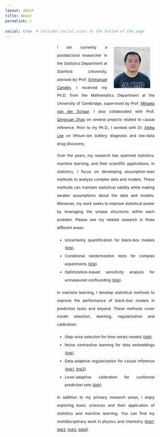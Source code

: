 ```yaml
---
layout: about
title: About
permalink: /

social: true  # Includes social icons at the bottom of the page
---
```

<style>
  /* Overall content container setup */
  .content-area {
   justify-content: space-between; /* Distributes space between sections */
    max-width: 820px;
    margin-left:168px;
  }

  /* Text block settings */
  .text-block {
    flex: 1 0 100%; /* Text takes available space */
    text-align: justify;
    padding-right: 20px; /* Right padding to avoid touching the image */
  }

  /* Image styling */
  .profile-pic {
    float: right; /* Image floats to the right */
    max-width: 35%; /* Maximum width of the image */
    margin-left: 22px; /* Space between the image and text */
     margin-right: 34px;
     margin-top: 11px;
      margin-bottom: 1px;
      height: auto; /* Maintain aspect ratio */
  }

  /* Typography and readability improvements */
  p, li {
    font-size: 0.88em;
    line-height: 2.1em;
  }
  
    nav{
      font-size: 1.1em;
  }
  
  ul {
   line-height: 1.6 px;
    padding-left: 25px;
    list-style: disc;
  }
    
  
    h1 {
    font-size: 1.8em;
    text-align: center;
    padding-top:5px;
     padding-bottom:10px;
  }
  
  
  hr {
    border: none;
    height: 1.5px; /* Adjust thickness */
    background-color: black; /* Change color */
  }
    .center-asterisk {
    display: inline-flex;
    justify-content: center;
    align-items: center;
    width: 25px; /* Adjust width if needed */
  }


</style>

<div class="content-area">
  <img src="./assets/img/prof_pic3.jpg" alt="Profile Picture" class="profile-pic">

 <div class="text-block">
    <p>
      I am currently a postdoctoral researcher in the Statistics Department at Stanford University, advised by Prof. <a href="https://candes.su.domains/">Emmanuel Candès</a>.  I received my Ph.D. from the Mathematics Department at the University of Cambridge, supervised by Prof. <a href="https://www.vanderschaar-lab.com/prof-mihaela-van-der-schaar/">Mihaela van der Schaar</a>. I also collaborated with Prof. <a href="http://www.statslab.cam.ac.uk/~qz280/">Qingyuan Zhao</a> on several projects related to causal inference. Prior to my Ph.D., I worked with  Dr. <a href="https://www.alpha-lee.com/alphalee">Alpha Lee</a> on  lithium-ion battery diagnosis and  low-data drug discovery.
    </p>
    <p>
Over the years, my research has spanned statistics, machine learning, and their scientific applications. In statistics, I focus on developing assumption-lean methods to analyze complex data and models. These methods can maintain statistical validity while making weaker assumptions about the data and models. Moreover, my work seeks to improve statistical power by leveraging the unique structures within each problem. Please see my related research in three different areas:
</p>
    <ul>
     <li>Uncertainty quantification for black-box models (<a href="https://arxiv.org/abs/2409.19712">link</a>).</li>
      <li>Conditional randomization tests for complex experiments (<a href="https://arxiv.org/abs/2104.10618">link</a>).</li>
      <li>Optimization-based sensitivity analysis for unmeasured confounding (<a href="https://arxiv.org/abs/2211.04697">link</a>).</li>
    </ul>
  <p>
In machine learning, I develop statistical methods to improve the performance of black-box models in prediction tasks and beyond. These methods cover model selection, learning, regularization and calibration:
</p>
    <ul>
    <li>Step-wise selection for time-series models (<a href="https://proceedings.mlr.press/v108/zhang20f">link</a>).</li>
      <li>Noise contrastive learning for data embeddings (<a href="https://proceedings.mlr.press/v151/zhang22b.html">link</a>).</li>
      <li>Data-adaptive regularization for causal inference (<a href="https://proceedings.mlr.press/v108/zhang20c.html">link1</a>, <a href="https://proceedings.neurips.cc/paper/2020/hash/17b3c7061788dbe82de5abe9f6fe22b3-Abstract.html">link2</a>).</li> 
      <li>Level-adaptive calibration for conformal prediction sets (<a href="https://arxiv.org/abs/2409.19712">link</a>).</li>
    </ul>
    <p>
In addition to my primary research areas, I enjoy exploring basic sciences and their application of statistics and machine learning. You can find my multidisciplinary work in physics and chemistry (<a href="https://www.tandfonline.com/doi/abs/10.1080/00268976.2018.1483535">link1</a>, <a href="https://journals.aps.org/prl/abstract/10.1103/PhysRevLett.124.108301">link2</a>, <a href="https://pubs.rsc.org/en/content/articlehtml/2019/sc/c9sc00616h">link3</a>, <a href="https://www.nature.com/articles/s41467-020-15235-7">link4</a>).
</p>
    </div>
</div>




